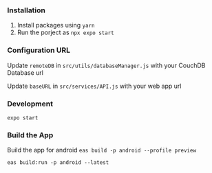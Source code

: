 ### Installation
1. Install packages using `yarn`
1. Run the porject as `npx expo start`

### Configuration URL

Update `remoteDB` in `src/utils/databaseManager.js` with your CouchDB Database url

Update `baseURL` in `src/services/API.js` with your web app url

### Development 
`expo start`
### Build the App
Build the app for android
`eas build -p android --profile preview `

`eas build:run -p android --latest`
